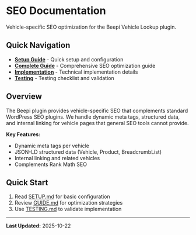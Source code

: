 # SEO Documentation

Vehicle-specific SEO optimization for the Beepi Vehicle Lookup plugin.

## Quick Navigation

- **[Setup Guide](./SETUP.md)** - Quick setup and configuration
- **[Complete Guide](./GUIDE.md)** - Comprehensive SEO optimization guide
- **[Implementation](./IMPLEMENTATION.md)** - Technical implementation details
- **[Testing](./TESTING.md)** - Testing checklist and validation

## Overview

The Beepi plugin provides vehicle-specific SEO that complements standard WordPress SEO plugins. We handle dynamic meta tags, structured data, and internal linking for vehicle pages that general SEO tools cannot provide.

**Key Features:**
- Dynamic meta tags per vehicle
- JSON-LD structured data (Vehicle, Product, BreadcrumbList)
- Internal linking and related vehicles
- Complements Rank Math SEO

## Quick Start

1. Read [SETUP.md](./SETUP.md) for basic configuration
2. Review [GUIDE.md](./GUIDE.md) for optimization strategies
3. Use [TESTING.md](./TESTING.md) to validate implementation

---

**Last Updated:** 2025-10-22
